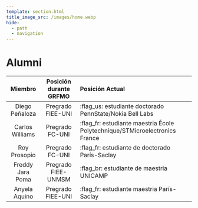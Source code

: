 ```yaml
---
template: section.html
title_image_src: /images/home.webp
hide:
  - path
  - navigation
---
```


# Alumni

| Miembro      | Posición durante GRFMO | Posición Actual |
| :---: | :---: |  :--- |
| Diego Peñaloza | Pregrado FIEE-UNI | :flag_us: estudiante doctorado PennState/Nokia Bell Labs |
| Carlos Williams | Pregrado FC-UNI | :flag_fr: estudiante maestria École Polytechnique/STMicroelectronics France  |
| Roy Prosopio | Pregrado FC-UNI | :flag_fr: estudiante de doctorado París-Saclay  |
| Freddy Jara Poma | Pregrado FIEE-UNMSM | :flag_br: estudiante de maestria UNICAMP  |
| Anyela Aquino | Pregrado FIEE-UNI | :flag_fr: estudiante maestria París-Saclay  |
